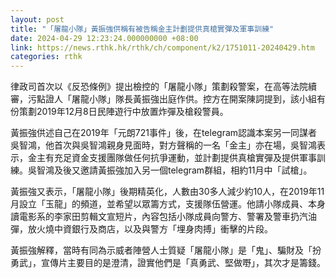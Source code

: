 ```yaml
---
layout: post
title: "「屠龍小隊」黃振強供稱有被告稱金主計劃提供真槍實彈及軍事訓練"
date: 2024-04-29 12:23:24.000000000 +08:00
link: https://news.rthk.hk/rthk/ch/component/k2/1751011-20240429.htm
categories: rthk
---
```


律政司首次以《反恐條例》提出檢控的「屠龍小隊」策劃殺警案，在高等法院續審，污點證人「屠龍小隊」隊長黃振強出庭作供。控方在開案陳詞提到，該小組有份策劃2019年12月8日民陣遊行中放置炸彈及槍殺警員。

黃振強供述自己在2019年「元朗721事件」後，在telegram認識本案另一同謀者吳智鴻，他首次與吳智鴻親身見面時，對方聲稱的一名「金主」亦在場，吳智鴻表示，金主有充足資金支援團隊做任何抗爭運動，並計劃提供真槍實彈及提供軍事訓練。吳智鴻及後又邀請黃振強加入另一個telegram群組，相約11月中「試槍」。

黃振強又表示，「屠龍小隊」後期精英化，人數由30多人減少約10人，在2019年11月設立「玉龍」的頻道，並希望以眾籌方式，支援隊伍營運。他請小隊成員、本身讀電影系的李家田剪輯文宣短片，內容包括小隊成員向警方、警署及警車扔汽油彈，放火燒中資銀行及商店，以及與警方「埋身肉搏」衝擊的片段。

黃振強解釋，當時有同為示威者陣營人士質疑「屠龍小隊」是「鬼」、騙財及「扮勇武」，宣傳片主要目的是澄清，證實他們是「真勇武、堅做嘢」，其次才是籌錢。
